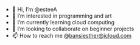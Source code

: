 - 👋 Hi, I’m @esteeA
- 👀 I’m interested in programming and art
- 🌱 I’m currently learning cloud computing
- 💞️ I’m looking to collaborate on beginner projects
- 📫 How to reach me @bansiesther@icloud.com

<!---
esteeA/esteeA is a ✨ special ✨ repository because its `README.md` (this file) appears on your GitHub profile.
You can click the Preview link to take a look at your changes.
--->
